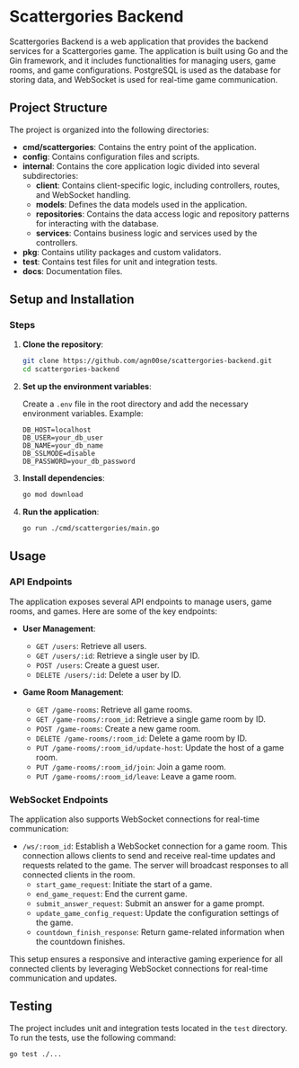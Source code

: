 # Scattergories Backend

Scattergories Backend is a web application that provides the backend services for a Scattergories game. The application is built using Go and the Gin framework, and it includes functionalities for managing users, game rooms, and game configurations. PostgreSQL is used as the database for storing data, and WebSocket is used for real-time game communication.

## Project Structure

The project is organized into the following directories:

- **cmd/scattergories**: Contains the entry point of the application.
- **config**: Contains configuration files and scripts.
- **internal**: Contains the core application logic divided into several subdirectories:
  - **client**: Contains client-specific logic, including controllers, routes, and WebSocket handling.
  - **models**: Defines the data models used in the application.
  - **repositories**: Contains the data access logic and repository patterns for interacting with the database.
  - **services**: Contains business logic and services used by the controllers.
- **pkg**: Contains utility packages and custom validators.
- **test**: Contains test files for unit and integration tests.
- **docs**: Documentation files.

## Setup and Installation

### Steps

1. **Clone the repository**:

    ```sh
    git clone https://github.com/agn00se/scattergories-backend.git
    cd scattergories-backend
    ```

2. **Set up the environment variables**:

    Create a `.env` file in the root directory and add the necessary environment variables. Example:

    ```env
    DB_HOST=localhost
    DB_USER=your_db_user
    DB_NAME=your_db_name
    DB_SSLMODE=disable
    DB_PASSWORD=your_db_password
    ```

3. **Install dependencies**:

    ```sh
    go mod download
    ```

4. **Run the application**:

    ```sh
    go run ./cmd/scattergories/main.go
    ```

## Usage

### API Endpoints

The application exposes several API endpoints to manage users, game rooms, and games. Here are some of the key endpoints:

- **User Management**:
  - `GET /users`: Retrieve all users.
  - `GET /users/:id`: Retrieve a single user by ID.
  - `POST /users`: Create a guest user.
  - `DELETE /users/:id`: Delete a user by ID.

- **Game Room Management**:
  - `GET /game-rooms`: Retrieve all game rooms.
  - `GET /game-rooms/:room_id`: Retrieve a single game room by ID.
  - `POST /game-rooms`: Create a new game room.
  - `DELETE /game-rooms/:room_id`: Delete a game room by ID.
  - `PUT /game-rooms/:room_id/update-host`: Update the host of a game room.
  - `PUT /game-rooms/:room_id/join`: Join a game room.
  - `PUT /game-rooms/:room_id/leave`: Leave a game room.

### WebSocket Endpoints

The application also supports WebSocket connections for real-time communication:

- `/ws/:room_id`: Establish a WebSocket connection for a game room. This connection allows clients to send and receive real-time updates and requests related to the game. The server will broadcast responses to all connected clients in the room.
    - `start_game_request`: Initiate the start of a game.
    - `end_game_request`: End the current game.
    - `submit_answer_request`: Submit an answer for a game prompt.
    - `update_game_config_request`: Update the configuration settings of the game.
    - `countdown_finish_response`: Return game-related information when the countdown finishes.

This setup ensures a responsive and interactive gaming experience for all connected clients by leveraging WebSocket connections for real-time communication and updates.

## Testing

The project includes unit and integration tests located in the `test` directory. To run the tests, use the following command:

```sh
go test ./...
```